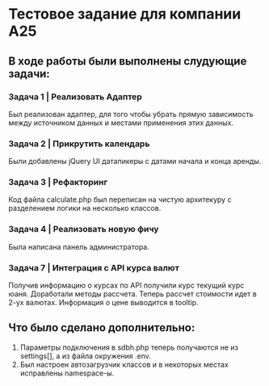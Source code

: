 # Тестовое задание для компании А25

## В ходе работы были выполнены слудующие задачи:
### Задача 1 | Реализовать Адаптер
Был реализован адаптер, для того чтобы убрать прямую зависимость между источником данных и местами применения этих данных.
### Задача 2 | Прикрутить календарь
Были добавлены jQuery UI датапикеры с датами начала и конца аренды. 
### Задача 3 | Рефакторинг
Код файла calculate.php был переписан на чистую архитекуру с разделением логики на несколько классов.
### Задача 4 | Реализовать новую фичу
Была написана панель администратора.
### Задача 7 | Интеграция с API курса валют
Получив информацию о курсах по API получили курс текущий курс юаня. Доработали методы рассчета. Теперь рассчет стоимости идет в 2-ух валютах. Информация о цене выводится в tooltip.


## Что было сделано дополнительно:
1. Параметры подключения в sdbh.php теперь получаются не из settings[], а из файла окружения .env.
2. Был настроен автозагрузчик классов и в некоторых местах исправлены namespace-ы.